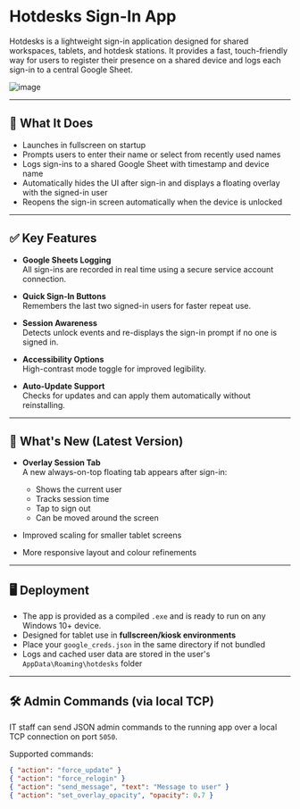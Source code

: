 # Hotdesks Sign-In App

Hotdesks is a lightweight sign-in application designed for shared workspaces, tablets, and hotdesk stations. It provides a fast, touch-friendly way for users to register their presence on a shared device and logs each sign-in to a central Google Sheet.

![image](https://github.com/user-attachments/assets/d063b959-7fb8-44c3-9e97-e0c7657b1ec3)


---

## 🔧 What It Does

- Launches in fullscreen on startup
- Prompts users to enter their name or select from recently used names
- Logs sign-ins to a shared Google Sheet with timestamp and device name
- Automatically hides the UI after sign-in and displays a floating overlay with the signed-in user
- Reopens the sign-in screen automatically when the device is unlocked

---

## ✅ Key Features

- **Google Sheets Logging**  
  All sign-ins are recorded in real time using a secure service account connection.

- **Quick Sign-In Buttons**  
  Remembers the last two signed-in users for faster repeat use.

- **Session Awareness**  
  Detects unlock events and re-displays the sign-in prompt if no one is signed in.

- **Accessibility Options**  
  High-contrast mode toggle for improved legibility.

- **Auto-Update Support**  
  Checks for updates and can apply them automatically without reinstalling.

---

## 🔄 What's New (Latest Version)

- **Overlay Session Tab**  
  A new always-on-top floating tab appears after sign-in:
  - Shows the current user
  - Tracks session time
  - Tap to sign out
  - Can be moved around the screen

- Improved scaling for smaller tablet screens
- More responsive layout and colour refinements

---

## 🖥 Deployment

- The app is provided as a compiled `.exe` and is ready to run on any Windows 10+ device.
- Designed for tablet use in **fullscreen/kiosk environments**
- Place your `google_creds.json` in the same directory if not bundled
- Logs and cached user data are stored in the user's `AppData\Roaming\hotdesks` folder

---

## 🛠 Admin Commands (via local TCP)

IT staff can send JSON admin commands to the running app over a local TCP connection on port `5050`.

Supported commands:

```json
{ "action": "force_update" }
{ "action": "force_relogin" }
{ "action": "send_message", "text": "Message to user" }
{ "action": "set_overlay_opacity", "opacity": 0.7 }
